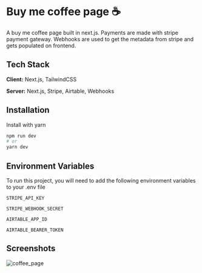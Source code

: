
# Buy me coffee page ☕

A buy me coffee page built in next.js. Payments are made with stripe payment gateway. Webhooks are used to get the metadata from stripe and gets populated on frontend. 


## Tech Stack

**Client:** Next.js, TailwindCSS

**Server:** Next.js, Stripe, Airtable, Webhooks


## Installation

Install with yarn

```bash
npm run dev
# or
yarn dev
```
    
## Environment Variables

To run this project, you will need to add the following environment variables to your .env file

`STRIPE_API_KEY`

`STRIPE_WEBHOOK_SECRET`

`AIRTABLE_APP_ID`

`AIRTABLE_BEARER_TOKEN`


## Screenshots

![coffee_page](https://user-images.githubusercontent.com/40366924/211170385-11d94108-d65a-4527-b4e7-da18bdcfee63.PNG)
